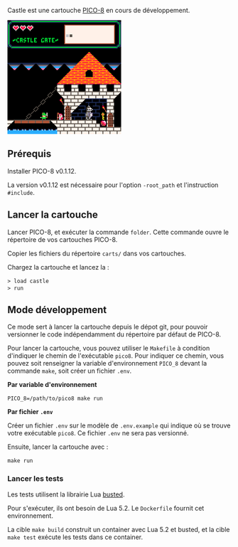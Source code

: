 Castle est une cartouche [PICO-8](https://www.lexaloffle.com/pico-8.php) en cours de développement.

![Demo GIF](images/castle_0.gif?raw=true)

## Prérequis

Installer PICO-8 v0.1.12.

La version v0.1.12 est nécessaire pour l'option `-root_path` et l'instruction `#include`.

## Lancer la cartouche

Lancer PICO-8, et exécuter la commande `folder`. Cette commande ouvre le répertoire de vos cartouches PICO-8.

Copier les fichiers du répertoire `carts/` dans vos cartouches.

Chargez la cartouche et lancez la :
```
> load castle
> run
```

## Mode développement

Ce mode sert à lancer la cartouche depuis le dépot git, pour pouvoir versionner le code indépendamment du répertoire par défaut de PICO-8.

Pour lancer la cartouche, vous pouvez utiliser le `Makefile` à condition d'indiquer le chemin de l'exécutable `pico8`. Pour indiquer ce chemin, vous pouvez soit renseigner la variable d'environnement `PICO_8` devant la commande `make`, soit créer un fichier `.env`.

**Par variable d'environnement**

```
PICO_8=/path/to/pico8 make run
```

**Par fichier `.env`**

Créer un fichier `.env` sur le modèle de `.env.example` qui indique où se trouve votre exécutable `pico8`. Ce fichier `.env` ne sera pas versionné.

Ensuite, lancer la cartouche avec :

```
make run
```

### Lancer les tests

Les tests utilisent la librairie Lua [busted](https://olivinelabs.com/busted/).

Pour s'exécuter, ils ont besoin de Lua 5.2. Le `Dockerfile` fournit cet environnement.

La cible `make build` construit un container avec Lua 5.2 et busted, et la cible `make test` exécute les tests dans ce container.
